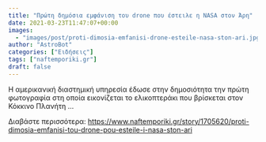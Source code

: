```yaml
---
title: "Πρώτη δημόσια εμφάνιση του drone που έστειλε η NASA στον Άρη"
date: 2021-03-23T11:47:07+00:00
images:
  - "images/post/proti-dimosia-emfanisi-drone-esteile-nasa-ston-ari.jpg"
author: "AstroBot"
categories: ["Ειδήσεις"]
tags: ["naftemporiki.gr"]
draft: false
---
```


H αμερικανική διαστημική υπηρεσία έδωσε στην δημοσιότητα την πρώτη φωτογραφία στη οποία εικονίζεται το ελικοπτεράκι που βρίσκεται στον Κόκκινο Πλανήτη ...

Διαβάστε περισσότερα: https://www.naftemporiki.gr/story/1705620/proti-dimosia-emfanisi-tou-drone-pou-esteile-i-nasa-ston-ari
